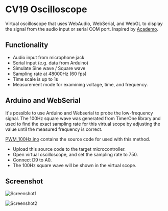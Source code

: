 # CV19 Oscilloscope
Virtual oscilloscope that uses WebAudio, WebSerial, and WebGL to display the signal from the audio input or serial COM port.
Inspired by [Academo](https://academo.org/demos/virtual-oscilloscope/).

## Functionality
- Audio input from microphone jack
- Serial input (e.g. data from Arduino)
- Simulate Sine wave / Square wave
- Sampling rate at 48000Hz (60 fps)
- Time scale is up to 1s
- Measurement mode for examining voltage, time, and frequency.

## Arduino and WebSerial
It's possible to use Arduino and Webserial to probe the low-frequency signal. The 100Hz square wave was generated from TimerOne library and used to find the exact sampling rate for this virtual scope by adjusting the value until the measured frequency is correct.

[PWM_100Hz.ino](./blob/main/examples/PWM_100Hz.ino) contains the source code for used with this method.

- Upload this source code to the target microcontroller.
- Open virtual oscilloscope, and set the sampling rate to 750.
- Connect D9 to A0.
- The 100Hz square wave will be shown in the virtual scope.  

## Screenshot

![Screenshot1](./blob/main/img/screenshot_1.jpg?raw=true)

![Screenshot2](./blob/main/img/screenshot_2.jpg?raw=true)
